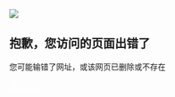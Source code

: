 <!DOCTYPE html>
<html>
<head>
    <meta charset="utf-8">
    <meta name="renderer" content="webkit">
    <meta http-equiv="X-UA-Compatible" content="IE=edge,chrome=1">
    <title>该页面不存在-404.life</title>
    <link rel="shortcut icon" href="favicon.ico">
    <link rel="stylesheet" type="text/css" href="/_media/css/404life.css"/>
</head>
<body>
<div class="tcy_404 container">
    <img src="/_media/404.png">
    <h2>抱歉，您访问的页面出错了</h2>
    <p>您可能输错了网址，或该网页已删除或不存在</p>
    <a href="/" class="btn btn-primary btn_blue" style="color: white">返回主页</a>
</div>
</body>
</html>